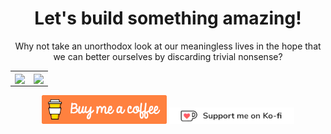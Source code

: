 <h1 align="center">Let's build something amazing!</h1>

<p align="center">Why not take an unorthodox look at our meaningless lives in the hope that we can better ourselves by discarding trivial nonsense?</p>

<table>
 <tr>
    <td>
<img align="center" height="200px" src="https://github-readme-stats.vercel.app/api?username=impshum&show_icons=true&theme=dark&hide=prs"/>
    </td>
    <td>
<img align="center" height="200px" src="https://github-readme-stats.vercel.app/api/top-langs/?username=impshum&theme=dark&langs_count=100&layout=compact"/>
    </td>
 </tr>
</table>

<p align="center">
 <a class="coffee" href="https://www.buymeacoffee.com/impshum" target="_blank"><img width="200px" src="coffee.png" alt="Buy Me A Coffee"></a>
 <a class="coffee" href="https://ko-fi.com/impshum" target="_blank"><img width="200px" src="ko-fi.png" alt="Buy Me A Ko-Fi"></a>
</p>
